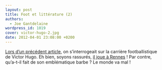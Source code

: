 ```yaml
---
layout: post
title: Foot et littérature (2)
authors:
  - Joe Gantdelaine
wordpress_id: 1019
cover: victor-hugo-2.jpg
date: 2012-04-01 23:08:00 +0200
---
```


[Lors d’un précédent article][i877], on s’interrogeait sur la carrière
footballistique de Victor Hugo. Eh bien, soyons rassurés, [il joue à
Rennes][1] ! Par contre, qu’a-t-il fait de son emblématique barbe ? Le monde va
mal !

[1]: https://www.lequipe.fr/Football/FootballFicheJoueur20726.html
[i877]: https://www.deadrooster.org/foot-et-litterature/
